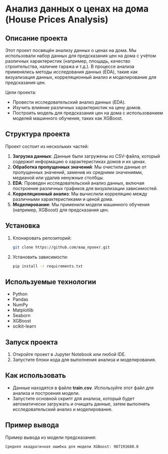 # Анализ данных о ценах на дома (House Prices Analysis)

## Описание проекта
Этот проект посвящён анализу данных о ценах на дома. Мы использовали набор данных для предсказания цен на дома с учётом различных характеристик (например, площадь, качество строительства, наличие гаража и т.д.). В процессе анализа применялись методы исследования данных (EDA), такие как визуализация данных, корреляционный анализ и моделирование для предсказания цен.

Цели проекта:
- Провести исследовательский анализ данных (EDA).
- Изучить влияние различных характеристик на цену домов.
- Построить модель для предсказания цен на дома с использованием моделей машинного обучения, таких как XGBoost.

## Структура проекта
Проект состоит из нескольких частей:
1. **Загрузка данных**: Данные были загружены из CSV-файла, который содержит информацию о характеристиках домов и их ценах.
2. **Обработка пропущенных значений**: Мы очистили данные от пропущенных значений, заменив их средними значениями, медианой или удалив ненужные столбцы.
3. **EDA**: Проведен исследовательский анализ данных, включая построение различных графиков для визуализации зависимостей.
4. **Корреляционный анализ**: Мы вычислили корреляцию между различными характеристиками и ценой дома.
5. **Моделирование**: Мы применили модели машинного обучения (например, XGBoost) для предсказания цен.

## Установка

1. Клонировать репозиторий:
    ```bash
    git clone https://github.com/ваш_проект.git
    ```
2. Установить зависимости:
    ```bash
    pip install -r requirements.txt
    ```

## Используемые технологии
- Python
- Pandas
- NumPy
- Matplotlib
- Seaborn
- XGBoost
- scikit-learn

## Запуск проекта
1. Откройте проект в Jupyter Notebook или любой IDE.
2. Запустите блоки кода для выполнения анализа и моделирования.

## Как использовать
- Данные находятся в файле **train.csv**. Используйте этот файл для анализа и построения модели.
- Запустите основной скрипт для анализа, который будет автоматически загружать и очищать данные, затем выполнять исследовательский анализ и моделирование.

## Пример вывода
Пример вывода из модели предсказания:
```bash
Средняя квадратичная ошибка для модели XGBoost: 987191680.0
